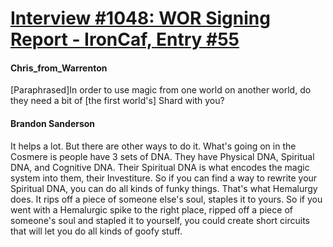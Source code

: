 # [Interview #1048: WOR Signing Report - IronCaf, Entry #55](https://www.theoryland.com/intvmain.php?i=1048#55)

#### Chris\_from\_Warrenton

[Paraphrased]In order to use magic from one world on another world, do they need a bit of [the first world's] Shard with you?

#### Brandon Sanderson

It helps a lot. But there are other ways to do it. What's going on in the Cosmere is people have 3 sets of DNA. They have Physical DNA, Spiritual DNA, and Cognitive DNA. Their Spiritual DNA is what encodes the magic system into them, their Investiture. So if you can find a way to rewrite your Spiritual DNA, you can do all kinds of funky things. That's what Hemalurgy does. It rips off a piece of someone else's soul, staples it to yours. So if you went with a Hemalurgic spike to the right place, ripped off a piece of someone's soul and stapled it to yourself, you could create short circuits that will let you do all kinds of goofy stuff.

